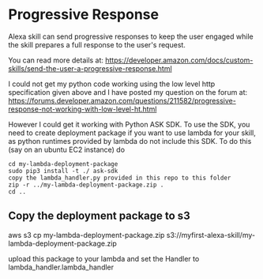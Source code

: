 # Progressive Response

Alexa skill can send progressive responses to keep the user engaged while the skill prepares a full response to the user's request.

You can read more details at: https://developer.amazon.com/docs/custom-skills/send-the-user-a-progressive-response.html

I could not get my python code working using the low level http specification given above and I have posted my question on the forum at: 
https://forums.developer.amazon.com/questions/211582/progressive-response-not-working-with-low-level-ht.html

However I could get it working with Python ASK SDK. To use the SDK, you need to create deployment package if you want to use lambda for 
your skill, as python runtimes provided by lambda do not include this SDK. To do this (say on an ubuntu EC2 instance) do

```mkdir my-lambda-deployment-package
cd my-lambda-deployment-package
sudo pip3 install -t ./ ask-sdk
copy the lambda_handler.py provided in this repo to this folder
zip -r ../my-lambda-deployment-package.zip .
cd ..
```

## Copy the deployment package to s3

aws s3 cp my-lambda-deployment-package.zip s3://myfirst-alexa-skill/my-lambda-deployment-package.zip

upload this package to your lambda and set the Handler to lambda_handler.lambda_handler
